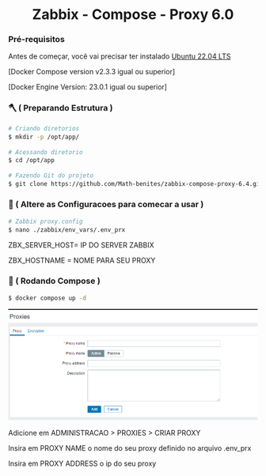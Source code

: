 <h1 align="center">Zabbix - Compose - Proxy 6.0 </h1>

### Pré-requisitos

Antes de começar, você vai precisar ter instalado 
[Ubuntu 22.04 LTS ](https://releases.ubuntu.com/jammy/)

[Docker Compose version v2.3.3 igual ou superior]

[Docker Engine Version: 23.0.1 igual ou superior]



### 🪓 ( Preparando Estrutura )

```bash
# Criando diretorios
$ mkdir -p /opt/app/
```
```bash
# Acessando diretorio
$ cd /opt/app
```
```bash
# Fazendo Git do projeto
$ git clone https://github.com/Math-benites/zabbix-compose-proxy-6.4.git . 
```

### 🔧 ( Altere as Configuracoes para comecar a usar )

```bash
# Zabbix proxy.config
$ nano ./zabbix/env_vars/.env_prx
``` 

ZBX_SERVER_HOST= IP DO SERVER ZABBIX

ZBX_HOSTNAME = NOME PARA SEU PROXY

### 🎲 ( Rodando Compose )

```bash
$ docker compose up -d
``` 

<p float="left">
 <img src="https://github.com/Math-benites/zabbix-compose-proxy-6.0/blob/main/zabbix/Fotos/Captura%20de%20tela%202023-06-04%20220202.png" width="600" />
<p>

Adicione em ADMINISTRACAO > PROXIES > CRIAR PROXY

Insira em PROXY NAME o nome do seu proxy definido no arquivo .env_prx

Insira em PROXY ADDRESS o ip do seu proxy

